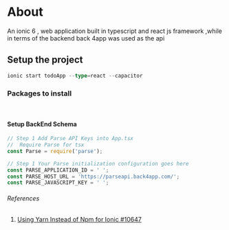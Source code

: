# About 

An ionic 6 , web application built in typescript and react js framework ,while in terms of the backend back 4app was used as the api 


## Setup the project 


```ts
ionic start todoApp --type=react --capacitor
```

### Packages to install 

``` ``` []()
``` ``` []()
``` ``` []()
``` ``` []()


#### Setup BackEnd Schema

```ts
// Step 1 Add Parse API Keys into App.tsx
//  Require Parse for tsx
const Parse = require('parse');

// Step 1 Your Parse initialization configuration goes here
const PARSE_APPLICATION_ID = ' ';
const PARSE_HOST_URL = 'https://parseapi.back4app.com/';
const PARSE_JAVASCRIPT_KEY = ' ';

```










###### References 
1. [ Using Yarn Instead of Npm for Ionic #10647 ](https://github.com/ionic-team/ionic-framework/issues/10647)